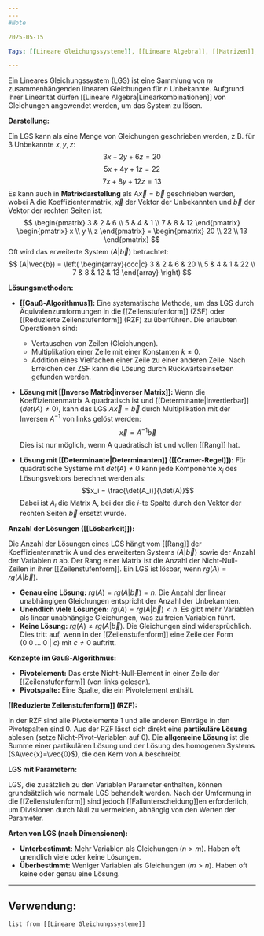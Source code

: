 ```yaml
---
---
#Note

2025-05-15

Tags: [[Lineare Gleichungssysteme]], [[Lineare Algebra]], [[Matrizen]], [[Gauß-Algorithmus]], [[Rang]], [[Lösbarkeit]], [[Zeilenstufenform]], [[Reduzierte Zeilenstufenform]], [[Inverse Matrix]], [[Cramer-Regel]], [[Determinante]]

---
```


Ein Lineares Gleichungssystem (LGS) ist eine Sammlung von $m$ zusammenhängenden linearen Gleichungen für $n$ Unbekannte. Aufgrund ihrer Linearität dürfen [[Lineare Algebra|Linearkombinationen]] von Gleichungen angewendet werden, um das System zu lösen.

**Darstellung:**

Ein LGS kann als eine Menge von Gleichungen geschrieben werden, z.B. für 3 Unbekannte $x, y, z$:
$$3x + 2y + 6z = 20$$
$$5x + 4y + 1z = 22$$
$$7x + 8y + 12z = 13$$
Es kann auch in **Matrixdarstellung** als $A\vec{x} = \vec{b}$ geschrieben werden, wobei A die Koeffizientenmatrix, $\vec{x}$ der Vektor der Unbekannten und $\vec{b}$ der Vektor der rechten Seiten ist:
$$ \begin{pmatrix} 3 & 2 & 6 \\ 5 & 4 & 1 \\ 7 & 8 & 12 \end{pmatrix} \begin{pmatrix} x \\ y \\ z \end{pmatrix} = \begin{pmatrix} 20 \\ 22 \\ 13 \end{pmatrix} $$
Oft wird das erweiterte System $(A|\vec{b})$ betrachtet:
$$ (A|\vec{b}) = \left( \begin{array}{ccc|c} 3 & 2 & 6 & 20 \\ 5 & 4 & 1 & 22 \\ 7 & 8 & 12 & 13 \end{array} \right) $$

**Lösungsmethoden:**

* **[[Gauß-Algorithmus]]:** Eine systematische Methode, um das LGS durch Äquivalenzumformungen in die [[Zeilenstufenform]] (ZSF) oder [[Reduzierte Zeilenstufenform]] (RZF) zu überführen. Die erlaubten Operationen sind:
    * Vertauschen von Zeilen (Gleichungen).
    * Multiplikation einer Zeile mit einer Konstanten $k \neq 0$.
    * Addition eines Vielfachen einer Zeile zu einer anderen Zeile.
    Nach Erreichen der ZSF kann die Lösung durch Rückwärtseinsetzen gefunden werden.

* **Lösung mit [[Inverse Matrix|inverser Matrix]]:** Wenn die Koeffizientenmatrix A quadratisch ist und [[Determinante|invertierbar]] ($det(A) \neq 0$), kann das LGS $A\vec{x} = \vec{b}$ durch Multiplikation mit der Inversen $A^{-1}$ von links gelöst werden:
    $$\vec{x} = A^{-1}\vec{b}$$
    Dies ist nur möglich, wenn A quadratisch ist und vollen [[Rang]] hat.

* **Lösung mit [[Determinante|Determinanten]] ([[Cramer-Regel]]):** Für quadratische Systeme mit $det(A) \neq 0$ kann jede Komponente $x_i$ des Lösungsvektors berechnet werden als:
    $$x_i = \frac{\det(A_i)}{\det(A)}$$
    Dabei ist $A_i$ die Matrix A, bei der die $i$-te Spalte durch den Vektor der rechten Seiten $\vec{b}$ ersetzt wurde.

**Anzahl der Lösungen ([[Lösbarkeit]]):**

Die Anzahl der Lösungen eines LGS hängt vom [[Rang]] der Koeffizientenmatrix A und des erweiterten Systems $(A|\vec{b})$ sowie der Anzahl der Variablen $n$ ab. Der Rang einer Matrix ist die Anzahl der Nicht-Null-Zeilen in ihrer [[Zeilenstufenform]]. Ein LGS ist lösbar, wenn $rg(A) = rg(A|\vec{b})$.

* **Genau eine Lösung:** $rg(A) = rg(A|\vec{b}) = n$. Die Anzahl der linear unabhängigen Gleichungen entspricht der Anzahl der Unbekannten.
* **Unendlich viele Lösungen:** $rg(A) = rg(A|\vec{b}) < n$. Es gibt mehr Variablen als linear unabhängige Gleichungen, was zu freien Variablen führt.
* **Keine Lösung:** $rg(A) \neq rg(A|\vec{b})$. Die Gleichungen sind widersprüchlich. Dies tritt auf, wenn in der [[Zeilenstufenform]] eine Zeile der Form $(0\ 0\ \dots\ 0\ |\ c)$ mit $c \neq 0$ auftritt.

**Konzepte im Gauß-Algorithmus:**

* **Pivotelement:** Das erste Nicht-Null-Element in einer Zeile der [[Zeilenstufenform]] (von links gelesen).
* **Pivotspalte:** Eine Spalte, die ein Pivotelement enthält.

**[[Reduzierte Zeilenstufenform]] (RZF):**

In der RZF sind alle Pivotelemente 1 und alle anderen Einträge in den Pivotspalten sind 0. Aus der RZF lässt sich direkt eine **partikuläre Lösung** ablesen (setze Nicht-Pivot-Variablen auf 0). Die **allgemeine Lösung** ist die Summe einer partikulären Lösung und der Lösung des homogenen Systems ($A\vec{x}=\vec{0}$), die den Kern von A beschreibt.

**LGS mit Parametern:**

LGS, die zusätzlich zu den Variablen Parameter enthalten, können grundsätzlich wie normale LGS behandelt werden. Nach der Umformung in die [[Zeilenstufenform]] sind jedoch [[Fallunterscheidung]]en erforderlich, um Divisionen durch Null zu vermeiden, abhängig von den Werten der Parameter.

**Arten von LGS (nach Dimensionen):**

* **Unterbestimmt:** Mehr Variablen als Gleichungen ($n > m$). Haben oft unendlich viele oder keine Lösungen.
* **Überbestimmt:** Weniger Variablen als Gleichungen ($m > n$). Haben oft keine oder genau eine Lösung.

---

## Verwendung:

```dataview
list from [[Lineare Gleichungssysteme]]
```